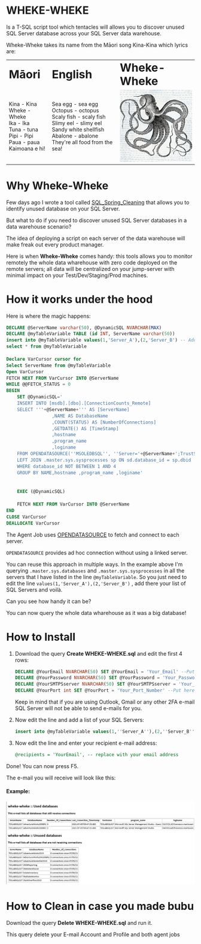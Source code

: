 # WHEKE-WHEKE
Is a T-SQL script tool which tentacles will allows you to discover unused SQL Server database across your SQL Server data warehouse.

Wheke-Wheke takes its name from the Māori song Kina-Kina which lyrics are: 

<div align="center">

<table>
 <tr>
    <td><b style="font-size:30px">Māori</b></td>
    <td><b style="font-size:30px">English</b></td>
    <td><b style="font-size:30px">Wheke-Wheke</b></td>
 </tr>
 <tr>
    <td>Kina - Kina </br>
Wheke - Wheke </br>
Ika - Ika </br>
Tuna - tuna </br>
Pipi - Pipi </br>
Paua - paua </br>
Kaimoana e hi! </br></td>
    <td>Sea egg - sea egg </br>
Octopus - octopus </br>
Scaly fish - scaly fish </br>
Slimy eel - slimy eel </br>
Sandy white shellfish </br>
Abalone - abalone </br>
They're all food from the sea!</td>
 
 <td>
  <img width="200" src="https://github.com/francesco1119/wheke-wheke/blob/main/images/image-1600003201sxM.jpg">
</td>
  </tr>
</table>
</div>



Why Wheke-Wheke
======

Few days ago I wrote a tool called [SQL_Spring_Cleaning](https://github.com/francesco1119/SQL_Spring_Cleaning)  that allows you to identify unused database on your SQL Server. 

But what to do if you need to discover unused SQL Server databases in a data warehouse scenario? 

The idea of deploying a script on each server of the data warehouse will make freak out every product manager.

Here is when **Wheke-Wheke** comes handy: this tools allows you to monitor remotely the whole data wharehouse with zero code deployed on the remote servers; all data will be centralized on your jump-server with minimal impact on your Test/Dev/Staging/Prod machines. 

How it works under the hood
======

Here is where the magic happens: 

```SQL
DECLARE @ServerName varchar(50), @DynamicSQL NVARCHAR(MAX)
DECLARE @myTableVariable TABLE (id INT, ServerName varchar(50))
insert into @myTableVariable values(1,'Server_A'),(2,'Server_B') -- Add your SQL Server list here
select * from @myTableVariable

Declare VarCursor cursor for
Select ServerName from @myTableVariable
Open VarCursor
FETCH NEXT FROM VarCursor INTO @ServerName
WHILE @@FETCH_STATUS = 0 
BEGIN
    SET @DynamicSQL='
	INSERT INTO [msdb].[dbo].[ConnectionCounts_Remote]
	SELECT '''+@ServerName+''' AS [ServerName]
                 ,NAME AS DatabaseName 
                 ,COUNT(STATUS) AS [NumberOfConnections]
                 ,GETDATE() AS [TimeStamp]
                 ,hostname
                 ,program_name
                 ,loginame
    FROM OPENDATASOURCE(''MSOLEDBSQL'', ''Server='+@ServerName+';TrustServerCertificate=Yes;Trusted_Connection=Yes;'').master.sys.databases sd
    LEFT JOIN .master.sys.sysprocesses sp ON sd.database_id = sp.dbid
    WHERE database_id NOT BETWEEN 1 AND 4
    GROUP BY NAME,hostname ,program_name ,loginame'
    

    EXEC (@DynamicSQL)

    FETCH NEXT FROM VarCursor INTO @ServerName
END
CLOSE VarCursor
DEALLOCATE VarCursor
```
The Agent Job uses [OPENDATASOURCE](https://docs.microsoft.com/en-us/sql/t-sql/functions/opendatasource-transact-sql?view=sql-server-ver15) to fetch and connect to each server. 

`OPENDATASOURCE` provides ad hoc connection without using a linked server.

You can reuse this approach in multiple ways. In the example above I'm querying `.master.sys.databases` and `.master.sys.sysprocesses` in all the servers that I have listed in the line `@myTableVariable`. So you just need to edit the line `values(1,'Server_A'),(2,'Server_B')` , add there your list of SQL Servers and voilà. 

Can you see how handy it can be? 

You can now query the whole data wharehouse as it was a big database! 

How to Install
======

1) Download the query **Create WHEKE-WHEKE.sql** and edit the first 4 rows:
   ```SQL
   DECLARE @YourEmail NVARCHAR(50) SET @YourEmail = 'Your_Email' --Put here your E-mail
   DECLARE @YourPassword NVARCHAR(50) SET @YourPassword = 'Your_Password' --Put here your E-mail
   DECLARE @YourSMTPSserver NVARCHAR(50) SET @YourSMTPSserver = 'Your_SMTP_Server' --Put here your SMTP Server
   DECLARE @YourPort int SET @YourPort = 'Your_Port_Number' --Put here your SMTP port
   ```
   Keep in mind that if you are using Outlook, Gmail or any other 2FA e-mail SQL Server will not be able to send e-mails for you.

2) Now edit the line and add a list of your SQL Servers:
   ```SQL
   insert into @myTableVariable values(1,''Server_A''),(2,''Server_B'') -- Add your SQL Server list here
   ```
   
3) Now edit the line and enter your recipient e-mail address:
   ```SQL
   @recipients = 'YourEmail', -- replace with your email address
   ```
   
Done! You can now press F5.

The e-mail you will receive will look like this:

#### Example:

![alt text](https://github.com/francesco1119/wheke-wheke/blob/main/images/newsletter_wheke-wheke.png)

How to Clean in case you made bubu
======

Download the query **Delete WHEKE-WHEKE.sql** and run it. 

This query delete your E-mail Account and Profile and both agent jobs
    
